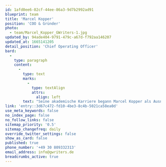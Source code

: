 ```yaml
---
id: 1afd0ee6-02cf-44ee-86a3-9d7b2992ad91
blueprint: team
title: 'Marcel Kopper'
position: 'COO & Gründer'
photo:
  - team/Marcel_Kopper_GWriters-1.jpg
updated_by: 94ade404-9791-479c-a67d-f792aa146207
updated_at: 1665141205
detail_position: 'Chief Operating Officer'
bard:
  -
    type: paragraph
    content:
      -
        type: text
        marks:
          -
            type: textAlign
            attrs:
              align: left
        text: "Seine akademische Karriere begann Marcel Kopper als Ausnahmestudent an einer deutschen Business School, an der er sein Studium in Rekordzeit abschloss. Kurz darauf folgte die Gründung der\_Ghostwriting Agentur\_GWriters, in der er seitdem seine Talente für seine drei zentralen Ziele einsetzt: kontinuierliche Verbesserungen, operative Exzellenz und maximale Kundenzufriedenheit. So unterstützt Marcel Kopper sowohl unsere Ghostwriter als auch unsere professionell geschulten Projektmanager, ihre Potentiale zu nutzen und jederzeit ihre beste Leistung zu zeigen. "
link: 'entry::3d67c472-fd10-4be3-8c4b-5021ca58ea0d'
use_meta_keywords: false
no_index_page: false
no_follow_links: false
sitemap_priority: '0.5'
sitemap_changefreq: daily
override_twitter_settings: false
show_as_card: false
published: true
phone_number: '+49 30 809332313'
email_address: info@gwriters.de
breadcrumbs_active: true
---
```

